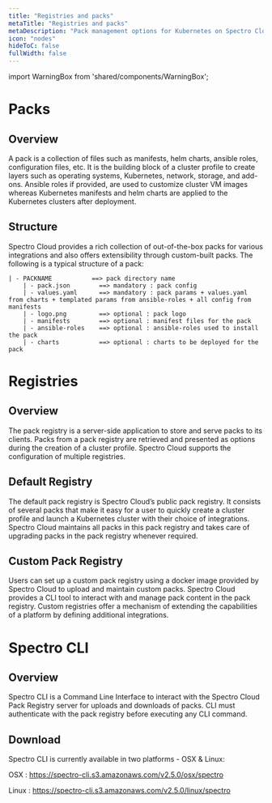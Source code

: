 ```yaml
---
title: "Registries and packs"
metaTitle: "Registries and packs"
metaDescription: "Pack management options for Kubernetes on Spectro Cloud. Use the built-in packs or BYO packs to make Kubernetes truly yours."
icon: "nodes"
hideToC: false
fullWidth: false
---
```


import WarningBox from 'shared/components/WarningBox';

# Packs

## Overview

A pack is a collection of files such as manifests, helm charts, ansible roles, configuration files, etc. It is the building block of a cluster profile to create layers such as operating systems, Kubernetes, network, storage, and add-ons.  Ansible roles if provided, are used to customize cluster VM images whereas Kubernetes manifests and helm charts are applied to the Kubernetes clusters after deployment.

## Structure

Spectro Cloud provides a rich collection of out-of-the-box packs for various integrations and also offers extensibility through custom-built packs. The following is a typical structure of a pack:

    | - PACKNAME           ==> pack directory name
        | - pack.json        ==> mandatory : pack config
        | - values.yaml      ==> mandatory : pack params + values.yaml from charts + templated params from ansible-roles + all config from manifests
        | - logo.png         ==> optional : pack logo
        | - manifests        ==> optional : manifest files for the pack
        | - ansible-roles    ==> optional : ansible-roles used to install the pack
        | - charts           ==> optional : charts to be deployed for the pack

# Registries

## Overview

The pack registry is a server-side application to store and serve packs to its clients. Packs from a pack registry are retrieved and presented as options during the creation of a cluster profile. Spectro Cloud supports the configuration of multiple registries.

## Default Registry

The default pack registry is Spectro Cloud’s public pack registry. It consists of several packs that make it easy for a user to quickly create a cluster profile and launch a Kubernetes cluster with their choice of integrations. Spectro Cloud maintains all packs in this pack registry and takes care of upgrading packs in the pack registry whenever required.

## Custom Pack Registry

Users can set up a custom pack registry using a docker image provided by Spectro Cloud to upload and maintain custom packs. Spectro Cloud provides a CLI tool to interact with and manage pack content in the pack registry. Custom registries offer a mechanism of extending the capabilities of a platform by defining additional integrations.

# Spectro CLI

## Overview

Spectro CLI is a Command Line Interface to interact with the Spectro Cloud Pack Registry server for uploads and downloads of packs. CLI must authenticate with the pack registry before executing any CLI command.

## Download

Spectro CLI is currently available in two platforms - OSX & Linux:

OSX     : https://spectro-cli.s3.amazonaws.com/v2.5.0/osx/spectro

Linux   : https://spectro-cli.s3.amazonaws.com/v2.5.0/linux/spectro
